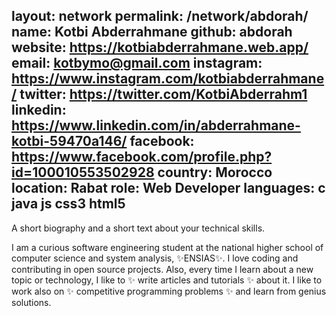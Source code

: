 layout: network
permalink: /network/abdorah/
name: Kotbi Abderrahmane
github: abdorah
website: https://kotbiabderrahmane.web.app/
email: kotbymo@gmail.com
instagram: https://www.instagram.com/kotbiabderrahmane/
twitter: https://twitter.com/KotbiAbderrahm1
linkedin: https://www.linkedin.com/in/abderrahmane-kotbi-59470a146/
facebook: https://www.facebook.com/profile.php?id=100010553502928
country: Morocco
location: Rabat
role: Web Developer
languages: c java js css3 html5
---

A short biography and a short text about your technical skills.

I am a curious software engineering student at the national higher school of computer science and system analysis, ✨ENSIAS✨.
I love coding and contributing in open source projects. Also, every time I learn about a new topic or technology, I like to ✨ write articles and tutorials ✨ about it.
I like to work also on ✨ competitive programming problems ✨ and learn from genius solutions.
